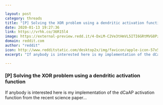 ```yaml
---

layout: post
category: threads
title: "[P] Solving the XOR problem using a dendritic activation function"
date: 2020-01-13 19:27:36
link: https://vrhk.co/36R15l4
image: https://external-preview.redd.it/4-DxLM-C2Ve3tHmVL5ITI6GRtMVG8PzzdBuCKiaabfE.jpg?width=1200&height=628.272251309&auto=webp&s=c012ec78012b2229819127d9c64f018592b1f592
domain: reddit.com
author: "reddit"
icon: http://www.redditstatic.com/desktop2x/img/favicon/apple-icon-57x57.png
excerpt: "If anybody is interested here is my implementation of the dCaAP activation function from the recent science paper..."

---
```


### [P] Solving the XOR problem using a dendritic activation function

If anybody is interested here is my implementation of the dCaAP activation function from the recent science paper...